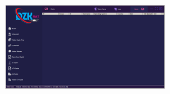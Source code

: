 ![Screenshot](https://raw.githubusercontent.com/Cryakl/Ultimate-RAT-Collection/refs/heads/main/XWorm/Mods/QZK%20RAT/Screenshot.png)
